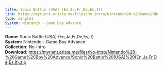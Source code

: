 ```yaml
---
title: Sonic Battle (USA) (En,Ja,Fr,De,Es,It)
link: https://myrient.erista.me/files/No-Intro/Nintendo%20-%20Game%20Boy%20Advance/Sonic%20Battle%20(USA)%20(En,Ja,Fr,De,Es,It).zip
type: single1
System: Nintendo - Game Boy Advance
---
```

<b>Game:</b> Sonic Battle (USA) (En,Ja,Fr,De,Es,It)<br>
<b>System:</b> Nintendo - Game Boy Advance<br>
<b>Collection:</b> No-Intro<br>
<b>Download:</b> https://myrient.erista.me/files/No-Intro/Nintendo%20-%20Game%20Boy%20Advance/Sonic%20Battle%20(USA)%20(En,Ja,Fr,De,Es,It).zip
